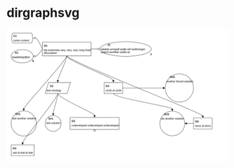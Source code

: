 # dirgraphsvg

<div style="width: 200; background-color: white;">
<img src="examples/simple.svg" alt="Example" width="700"/>
</div>